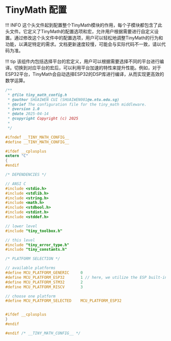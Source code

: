 # TinyMath 配置

!!! INFO
    这个头文件起到配置整个TinyMath模块的作用，每个子模块都包含了此头文件。它定义了TinyMath的配置选项和宏，允许用户根据需要进行自定义设置。通过修改这个头文件中的配置选项，用户可以轻松地调整TinyMath的行为和功能，以满足特定的需求。文档更新速度较慢，可能会与实际代码不一致，请以代码为准。

!!! tip
    该组件内包括选择平台的宏定义，用户可以根据需要选择不同的平台进行编译。切换到对应平台的宏后，可以利用平台加速的特性来提升性能。例如，对于ESP32平台，TinyMath会自动选择ESP32的DSP库进行编译，从而实现更高效的数学运算。

```c
/**
 * @file tiny_math_config.h
 * @author SHUAIWEN CUI (SHUAIWEN001@e.ntu.edu.sg)
 * @brief The configuration file for the tiny_math middleware.
 * @version 1.0
 * @date 2025-04-14
 * @copyright Copyright (c) 2025
 *
 */

#ifndef __TINY_MATH_CONFIG__
#define __TINY_MATH_CONFIG__

#ifdef __cplusplus
extern "C"
{
#endif

/* DEPENDENCIES */

// ANSI C
#include <stdio.h>
#include <stdlib.h>
#include <string.h>
#include <math.h>
#include <stdbool.h>
#include <stdint.h>
#include <stddef.h>

// lower level
#include "tiny_toolbox.h"

// this level
#include "tiny_error_type.h"
#include "tiny_constants.h"

/* PLATFORM SELECTION */

// available platforms
#define MCU_PLATFORM_GENERIC     0
#define MCU_PLATFORM_ESP32       1 // here, we utilize the ESP built-in DSP library, it will automatically select the optimized version
#define MCU_PLATFORM_STM32       2
#define MCU_PLATFORM_RISCV       3

// choose one platform
#define MCU_PLATFORM_SELECTED    MCU_PLATFORM_ESP32


#ifdef __cplusplus
}
#endif

#endif /* __TINY_MATH_CONFIG__ */
```